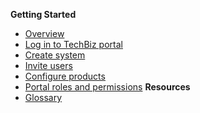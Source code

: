 <!-- - [Domain Terms](domain_terms.md)
- [Usage API](usage_api.md)
- [Onboarding Flow](onboarding_flow.md)
- [TechBiz Tutorial](techBiz_tutorial.md)
- [Create System](create_system.md)
- [Invite Users](invite_users.md) -->

**Getting Started**
  - [Overview](techBiz-overview.md)
  - [Log in to TechBiz portal](log-in-to-TechBiz-portal.md)
  - [Create system](create-system)
  - [Invite users](invite-users.md)
  - [Configure products](configure-products.md)
  - [Portal roles and permissions](portal-roles-and-permissions.md)
**Resources**
  - [Glossary](glossary.md)

